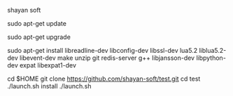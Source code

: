 shayan soft

sudo apt-get update

sudo apt-get upgrade

sudo apt-get install libreadline-dev libconfig-dev libssl-dev lua5.2 liblua5.2-dev libevent-dev make unzip git redis-server g++ libjansson-dev libpython-dev expat libexpat1-dev

cd $HOME
git clone https://github.com/shayan-soft/test.git
cd test
./launch.sh install
./launch.sh

